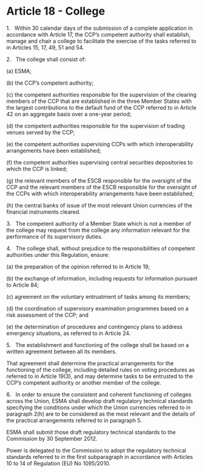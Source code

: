 # Article 18 - College


1.   Within 30 calendar days of the submission of a complete application in accordance with Article 17, the CCP’s competent authority shall establish, manage and chair a college to facilitate the exercise of the tasks referred to in Articles 15, 17, 49, 51 and 54.

2.   The college shall consist of:

(a) ESMA;

(b) the CCP’s competent authority;

(c) the competent authorities responsible for the supervision of the clearing members of the CCP that are established in the three Member States with the largest contributions to the default fund of the CCP referred to in Article 42 on an aggregate basis over a one-year period;

(d) the competent authorities responsible for the supervision of trading venues served by the CCP;

(e) the competent authorities supervising CCPs with which interoperability arrangements have been established;

(f) the competent authorities supervising central securities depositories to which the CCP is linked;

(g) the relevant members of the ESCB responsible for the oversight of the CCP and the relevant members of the ESCB responsible for the oversight of the CCPs with which interoperability arrangements have been established;

(h) the central banks of issue of the most relevant Union currencies of the financial instruments cleared.

3.   The competent authority of a Member State which is not a member of the college may request from the college any information relevant for the performance of its supervisory duties.

4.   The college shall, without prejudice to the responsibilities of competent authorities under this Regulation, ensure:

(a) the preparation of the opinion referred to in Article 19;

(b) the exchange of information, including requests for information pursuant to Article 84;

(c) agreement on the voluntary entrustment of tasks among its members;

(d) the coordination of supervisory examination programmes based on a risk assessment of the CCP; and

(e) the determination of procedures and contingency plans to address emergency situations, as referred to in Article 24.

5.   The establishment and functioning of the college shall be based on a written agreement between all its members.

That agreement shall determine the practical arrangements for the functioning of the college, including detailed rules on voting procedures as referred to in Article 19(3), and may determine tasks to be entrusted to the CCP’s competent authority or another member of the college.

6.   In order to ensure the consistent and coherent functioning of colleges across the Union, ESMA shall develop draft regulatory technical standards specifying the conditions under which the Union currencies referred to in paragraph 2(h) are to be considered as the most relevant and the details of the practical arrangements referred to in paragraph 5.

ESMA shall submit those draft regulatory technical standards to the Commission by 30 September 2012.

Power is delegated to the Commission to adopt the regulatory technical standards referred to in the first subparagraph in accordance with Articles 10 to 14 of Regulation (EU) No 1095/2010.
